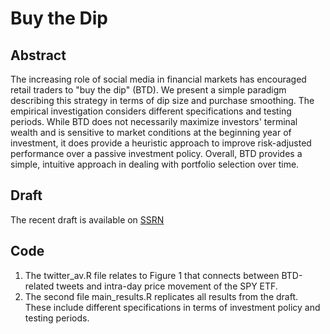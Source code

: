 # Buy the Dip

## Abstract
The increasing role of social media in financial markets has encouraged retail traders to "buy the dip" (BTD). We present a simple paradigm describing this strategy in terms of dip size and purchase smoothing. The empirical investigation considers different specifications and testing periods. While BTD does not necessarily maximize investors' terminal wealth and is sensitive to market conditions at the beginning year of investment, it does provide a heuristic approach to improve risk-adjusted performance over a passive investment policy. Overall, BTD provides a simple, intuitive approach in dealing with portfolio selection over time.

## Draft 
The recent draft is available on [SSRN](https://papers.ssrn.com/sol3/papers.cfm?abstract_id=3835376)

## Code
1. The twitter_av.R file relates to Figure 1 that connects between BTD-related tweets and intra-day price movement of the SPY ETF.
2. The second file main_results.R replicates all results from the draft. These include different specifications in terms of investment policy and testing periods.
